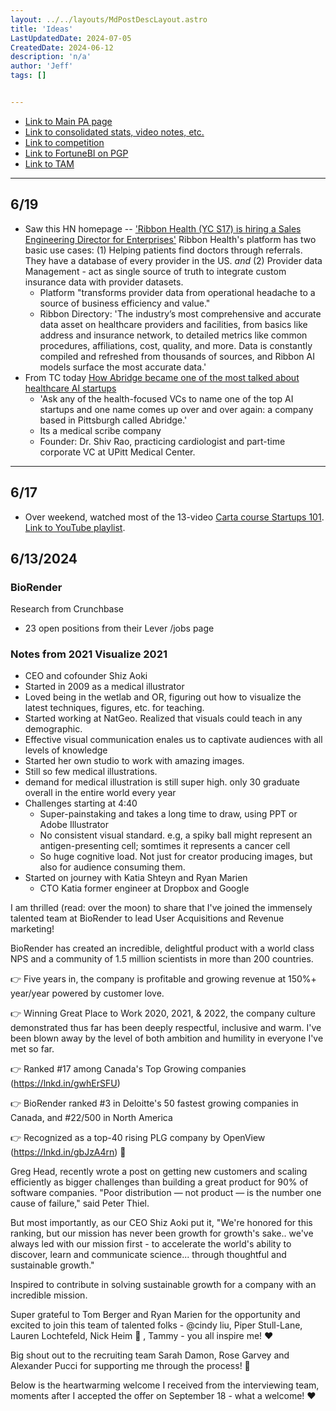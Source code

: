```yaml
---
layout: ../../layouts/MdPostDescLayout.astro
title: 'Ideas'
LastUpdatedDate: 2024-07-05
CreatedDate: 2024-06-12
description: 'n/a'
author: 'Jeff'
tags: []


---
```

* [Link to Main PA page](/posts/68-pa-main/)
* [Link to consolidated stats, video notes, etc.](/posts/67-stats/)
* [Link to competition](/posts/69-competitors/)
* [Link to FortuneBI on PGP](/posts/92-pgp1/)
* [Link to TAM](/posts/91-tam/)


***


## 6/19
* Saw this HN homepage -- ['Ribbon Health (YC S17) is hiring a Sales Engineering Director for Enterprises'](https://news.ycombinator.com/item?id=40727427) Ribbon Health's platform has two basic use cases: (1) Helping patients find doctors through referrals. They have a database of every provider in the US. *and* (2) Provider data Management - act as single source of truth to integrate custom insurance data with provider datasets.
	* Platform "transforms provider data from operational headache to a source of business efficiency and value."
	* Ribbon Directory: 'The industry’s most comprehensive and accurate data asset on healthcare providers and facilities, from basics like address and insurance network, to detailed metrics like common procedures, affiliations, cost, quality, and more. Data is constantly compiled and refreshed from thousands of sources, and Ribbon AI models surface the most accurate data.'
* From TC today [How Abridge became one of the most talked about healthcare AI startups](https://techcrunch.com/2024/06/18/how-abridge-became-one-of-the-most-talked-about-healthcare-ai-startups/)
	* 'Ask any of the health-focused VCs to name one of the top AI startups and one name comes up over and over again: a company  based in Pittsburgh called Abridge.'
	* Its a medical scribe company
	* Founder: Dr. Shiv Rao, practicing cardiologist and part-time corporate VC at UPitt Medical Center.


***

## 6/17
* Over weekend, watched most of the 13-video [Carta course Startups 101](https://carta.com/learn/cap-table-101/). [Link to YouTube playlist](https://www.youtube.com/playlist?list=PLQkiYvUCwsTElsULazHEqDMk39TloFENk).

## 6/13/2024
### BioRender

Research from Crunchbase
* 23 open positions from their Lever /jobs page

### Notes from 2021 Visualize 2021
* CEO and cofounder Shiz Aoki
* Started in 2009 as a medical illustrator 
* Loved being in the wetlab and OR, figuring out how to visualize the latest techniques, figures, etc. for teaching.
* Started working at NatGeo. Realized that visuals could teach in any demographic.
* Effective visual communication enales us to captivate audiences with all levels of knowledge
* Started her own studio to work with amazing images.
* Still so few medical illustrations.
* demand for medical illustration is still super high. only 30 graduate overall in the entire world every year
* Challenges starting at 4:40
    * Super-painstaking and takes a long time to draw, using PPT or Adobe Illustrator
    * No consistent visual standard. e.g, a spiky ball might represent an antigen-presenting cell; somtimes it represents a cancer cell
    * So huge cognitive load. Not just for creator producing images, but also for audience consuming them.
* Started on journey with Katia Shteyn and Ryan Marien
    * CTO Katia former engineer at Dropbox and Google


I am thrilled (read: over the moon) to share that I've joined the immensely talented team at BioRender to lead User Acquisitions and Revenue marketing! 

BioRender has created an incredible, delightful product with a world class NPS and a community of 1.5 million scientists in more than 200 countries. 

👉 Five years in, the company is profitable and growing revenue at 150%+ year/year powered by customer love.

👉 Winning Great Place to Work 2020, 2021, & 2022, the company culture demonstrated thus far has been deeply respectful, inclusive and warm. I've been blown away by the level of both ambition and humility in everyone I've met so far. 

👉 Ranked #17 among Canada's Top Growing companies (https://lnkd.in/gwhErSFU) 

👉 BioRender ranked #3 in Deloitte's 50 fastest growing companies in Canada, and #22/500 in North America

👉 Recognized as a top-40 rising PLG company by OpenView (https://lnkd.in/gbJzA4rn) 🙌

Greg Head, recently wrote a post on getting new customers and scaling efficiently as bigger challenges than building a great product for 90% of software companies. "Poor distribution — not product — is the number one cause of failure," said Peter Thiel.

But most importantly, as our CEO Shiz Aoki put it, "We're honored for this ranking, but our mission has never been growth for growth's sake.. we've always led with our mission first - to accelerate the world's ability to discover, learn and communicate science... through thoughtful and sustainable growth." 

Inspired to contribute in solving sustainable growth for a company with an incredible mission.

Super grateful to Tom Berger and Ryan Marien for the opportunity and excited to join this team of talented folks - @cindy liu, Piper Stull-Lane, Lauren Lochtefeld, Nick Heim 🧬 , Tammy - you all inspire me! ❤️ 

Big shout out to the recruiting team Sarah Damon, Rose Garvey and Alexander Pucci for supporting me through the process! 🙏 

Below is the heartwarming welcome I received from the interviewing team, moments after I accepted the offer on September 18 - what a welcome! ❤️ 

